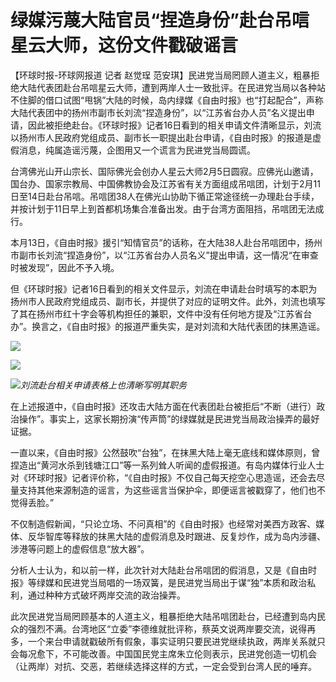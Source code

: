 # 绿媒污蔑大陆官员“捏造身份”赴台吊唁星云大师，这份文件戳破谣言

【环球时报-环球网报道 记者 赵觉珵
范安琪】民进党当局罔顾人道主义，粗暴拒绝大陆代表团赴台吊唁星云大师，遭到两岸人士一致批评。在民进党当局以各种站不住脚的借口试图“甩锅”大陆的时候，岛内绿媒《自由时报》也“打起配合”，声称大陆代表团中的扬州市副市长刘流“捏造身份”，以“江苏省台办人员”名义提出申请，因此被拒绝赴台。《环球时报》记者16日看到的相关申请文件清晰显示，刘流以扬州市人民政府党组成员、副市长一职提出赴台申请，《自由时报》的报道是虚假消息，纯属造谣污蔑，企图用又一个谎言为民进党当局圆谎。

台湾佛光山开山宗长、国际佛光会创办人星云大师2月5日圆寂。应佛光山邀请，国台办、国家宗教局、中国佛教协会及江苏省有关方面组成吊唁团，计划于2月11日至14日赴台吊唁。吊唁团38人在佛光山协助下循正常途径统一办理赴台手续，并按计划于11日早上到首都机场集合准备出发。由于台湾方面阻挡，吊唁团无法成行。

本月13日，《自由时报》援引“知情官员”的话称，在大陆38人赴台吊唁团中，扬州市副市长刘流“捏造身份”，以“江苏省台办人员名义”提出申请，这一情况“在审查时被发现”，因此不予入境。

但《环球时报》记者16日看到的相关文件显示，刘流在申请赴台时填写的本职为扬州市人民政府党组成员、副市长，并提供了对应的证明文件。此外，刘流也填写了其在扬州市红十字会等机构担任的兼职，文件中没有任何地方提及“江苏省台办”。换言之，《自由时报》的报道严重失实，是对刘流和大陆代表团的抹黑造谣。

![](https://inews.gtimg.com/newsapp_bt/0/15669114952/1000)

![](https://inews.gtimg.com/newsapp_bt/0/15669114897/1000)

![](https://inews.gtimg.com/newsapp_bt/0/15669114918/1000)_刘流赴台相关申请表格上也清晰写明其职务_

在上述报道中，《自由时报》还攻击大陆方面在代表团赴台被拒后“不断（进行）政治操作”。事实上，这家长期扮演“传声筒”的绿媒就是民进党当局政治操弄的最好证据。

一直以来，《自由时报》公然鼓吹“台独”，在抹黑大陆上毫无底线和媒体原则，曾捏造出“黄河水杀到钱塘江口”等一系列耸人听闻的虚假报道。有岛内媒体行业人士对《环球时报》记者评价称，“《自由时报》不仅自己每天挖空心思造谣，还会去尽量支持其他来源制造的谣言，为这些谣言当保护伞，即便谣言被戳穿了，他们也不觉得丢脸。”

不仅制造假新闻，“只论立场、不问真相”的《自由时报》也经常对美西方政客、媒体、反华智库等释放的抹黑大陆的虚假消息及时跟进、反复炒作，成为岛内涉疆、涉港等问题上的虚假信息“放大器”。

分析人士认为，和以前一样，此次针对大陆赴台吊唁团的假消息，又是《自由时报》等绿媒和民进党当局唱的一场双簧，是民进党当局出于谋“独”本质和政治私利，通过种种方式破坏两岸交流的政治操弄。

此次民进党当局罔顾基本的人道主义，粗暴拒绝大陆吊唁团赴台，已经遭到岛内民众的强烈不满。台湾地区“立委”李德维就批评称，蔡英文说两岸要交流，说得再多，一个来台申请就戳破所有假象，事实证明只要民进党继续执政，两岸关系就只会每况愈下，不可能改善。中国国民党主席朱立伦则表示，民进党创造一切机会（让两岸）对抗、交恶，若继续选择这样的方式，一定会受到台湾人民的唾弃。

